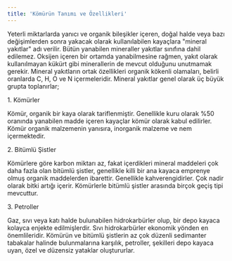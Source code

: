 ```yaml
---
title: 'Kömürün Tanımı ve Özellikleri'
---
```


<p>Yeterli miktarlarda yanıcı ve organik bileşikler i&ccedil;eren, doğal halde veya bazı değişimlerden sonra yakacak olarak kullanılabilen kaya&ccedil;lara "mineral yakıtlar" adı verilir. B&uuml;t&uuml;n yanabilen mineraller yakıtlar sınıfına dahil edilemez. Oksijen i&ccedil;eren bir ortamda yanabilmesine rağmen, yakıt olarak kullanılmayan k&uuml;k&uuml;rt gibi minerallerin de mevcut olduğunu unutmamak gerekir. Mineral yakıtların ortak &ouml;zellikleri organik k&ouml;kenli olamaları, belirli oranlarda C, H, O ve N i&ccedil;ermeleridir. Mineral yakıtlar genel olarak &uuml;&ccedil; b&uuml;y&uuml;k grupta toplanırlar;</p>
<p>1. K&ouml;m&uuml;rler</p>
<p>K&ouml;m&uuml;r, organik bir kaya olarak tariflenmiştir. Genellikle kuru olarak %50 oranında yanabilen madde i&ccedil;eren kaya&ccedil;lar k&ouml;m&uuml;r olarak kabul edilirler. K&ouml;m&uuml;r organik malzemenin yanısıra, inorganik malzeme ve nem i&ccedil;ermektedir.</p>
<p>2. Bit&uuml;ml&uuml; Şistler</p>
<p>K&ouml;m&uuml;rlere g&ouml;re karbon miktarı az, fakat i&ccedil;erdikleri mineral maddeleri &ccedil;ok daha fazla olan bit&uuml;ml&uuml; şistler, genellikle killi bir ana kayaca emprenye olmuş organik maddelerden ibarettir. Genellikle kahverengidirler. &Ccedil;ok nadir olarak bitki artığı i&ccedil;erir. K&ouml;m&uuml;rlerle bit&uuml;ml&uuml; şistler arasında bir&ccedil;ok ge&ccedil;iş tipi mevcuttur.</p>
<p>3. Petroller</p>
<p>Gaz, sıvı veya katı halde bulunabilen hidrokarb&uuml;rler olup, bir depo kayaca kolayca enjekte edilmişlerdir. Sıvı hidrokarb&uuml;rler ekonomik y&ouml;nden en &ouml;nemlileridir. K&ouml;m&uuml;r&uuml;n ve bit&uuml;ml&uuml; şistlerin az &ccedil;ok d&uuml;zenli sedimanter tabakalar halinde bulunmalarına karşılık, petroller, şekilleri depo kayaca uyan, &ouml;zel ve d&uuml;zensiz yataklar oluştururlar.</p>